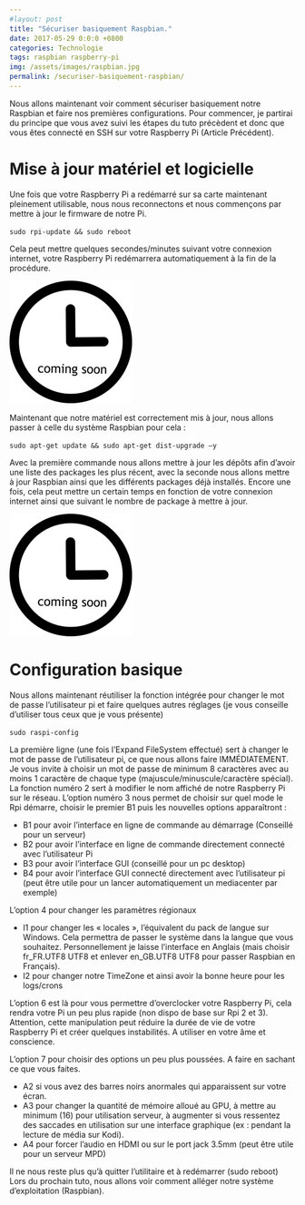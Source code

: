 ```yaml
---
#layout: post
title: "Sécuriser basiquement Raspbian."
date: 2017-05-29 0:0:0 +0800
categories: Technologie
tags: raspbian raspberry-pi
img: /assets/images/raspbian.jpg
permalink: /securiser-basiquement-raspbian/
---
```

Nous allons maintenant voir comment sécuriser basiquement notre Raspbian et faire nos premières configurations.
Pour commencer, je partirai du principe que vous avez suivi les étapes du tuto précèdent et donc que vous êtes connecté en SSH sur votre Raspberry Pi (Article Précédent).

# Mise à jour matériel et logicielle

Une fois que votre Raspberry Pi a redémarré sur sa carte maintenant pleinement utilisable, nous nous reconnectons et nous commençons par mettre à jour le firmware de notre Pi.

`sudo rpi-update && sudo reboot`

Cela peut mettre quelques secondes/minutes suivant votre connexion internet, votre Raspberry Pi redémarrera automatiquement à la fin de la procédure.

![image horloge](/assets/images/horloge.png)

Maintenant que notre matériel est correctement mis à jour, nous allons passer à celle du système Raspbian pour cela :

`sudo apt-get update && sudo apt-get dist-upgrade –y`

Avec la première commande nous allons mettre à jour les dépôts afin d’avoir une liste des packages les plus récent, avec la seconde nous allons mettre à jour Raspbian ainsi que les différents packages déjà installés.
Encore une fois, cela peut mettre un certain temps en fonction de votre connexion internet ainsi que suivant le nombre de package à mettre à jour.

![image horloge](/assets/images/horloge.png)

# Configuration basique

Nous allons maintenant réutiliser la fonction intégrée pour changer le mot de passe l’utilisateur pi et faire quelques autres réglages (je vous conseille d’utiliser tous ceux que je vous présente)

`sudo raspi-config`

La première ligne (une fois l’Expand FileSystem effectué) sert à changer le mot de passe de l’utilisateur pi, ce que nous allons faire IMMÉDIATEMENT. Je vous invite à choisir un mot de passe de minimum 8 caractères avec au moins 1 caractère de chaque type (majuscule/minuscule/caractère spécial).
La fonction numéro 2 sert à modifier le nom affiché de notre Raspberry Pi sur le réseau.
L’option numéro 3 nous permet de choisir sur quel mode le Rpi démarre, choisir le premier B1 puis les nouvelles options apparaîtront :
* B1 pour avoir l’interface en ligne de commande au démarrage (Conseillé pour un serveur)
* B2 pour avoir l’interface en ligne de commande directement connecté avec l’utilisateur Pi
* B3 pour avoir l’interface GUI (conseillé pour un pc desktop)
* B4 pour avoir l’interface GUI connecté directement avec l’utilisateur pi (peut être utile pour un lancer automatiquement un mediacenter par exemple)

L’option 4 pour changer les paramètres régionaux
* I1 pour changer les « locales », l’équivalent du pack de langue sur Windows. Cela permettra de passer le système dans la langue que vous souhaitez. Personnellement je laisse l’interface en Anglais (mais choisir fr_FR.UTF8 UTF8 et enlever en_GB.UTF8 UTF8 pour passer Raspbian en Français).
* I2 pour changer notre TimeZone et ainsi avoir la bonne heure pour les logs/crons

L’option 6 est là pour vous permettre d’overclocker votre Raspberry Pi, cela rendra votre Pi un peu plus rapide (non dispo de base sur Rpi 2 et 3). Attention, cette manipulation peut réduire la durée de vie de votre Raspberry Pi et créer quelques instabilités. A utiliser en votre âme et conscience.

L’option 7 pour choisir des options un peu plus poussées. A faire en sachant ce que vous faites.
* A2 si vous avez des barres noirs anormales qui apparaissent sur votre écran.
* A3 pour changer la quantité de mémoire alloué au GPU, à mettre au minimum (16) pour utilisation serveur, à augmenter si vous ressentez des saccades en utilisation sur une interface graphique (ex : pendant la lecture de média sur Kodi).
* A4 pour forcer l’audio en HDMI ou sur le port jack 3.5mm (peut être utile pour un serveur MPD)

Il ne nous reste plus qu’à quitter l’utilitaire et à redémarrer (sudo reboot)
Lors du prochain tuto, nous allons voir comment alléger notre système d’exploitation (Raspbian).
